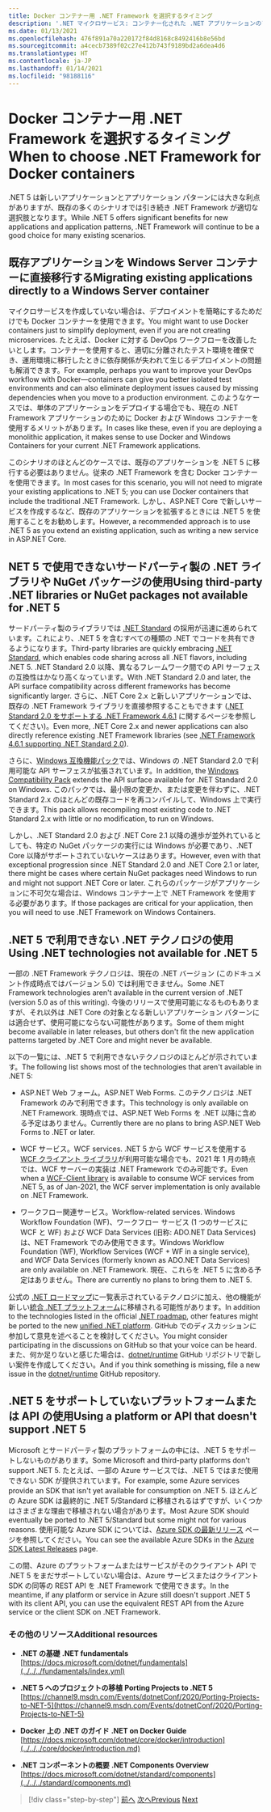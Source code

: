 ```yaml
---
title: Docker コンテナー用 .NET Framework を選択するタイミング
description: '.NET マイクロサービス: コンテナー化された .NET アプリケーションのアーキテクチャ | Docker コンテナー用 .NET Framework を選択するタイミング'
ms.date: 01/13/2021
ms.openlocfilehash: 476f891a70a220172f84d8168c8492416b8e56bd
ms.sourcegitcommit: a4cecb7389f02c27e412b743f9189bd2a6dea4d6
ms.translationtype: HT
ms.contentlocale: ja-JP
ms.lasthandoff: 01/14/2021
ms.locfileid: "98188116"
---
```

# <a name="when-to-choose-net-framework-for-docker-containers"></a><span data-ttu-id="2a908-103">Docker コンテナー用 .NET Framework を選択するタイミング</span><span class="sxs-lookup"><span data-stu-id="2a908-103">When to choose .NET Framework for Docker containers</span></span>

<span data-ttu-id="2a908-104">.NET 5 は新しいアプリケーションとアプリケーション パターンには大きな利点がありますが、既存の多くのシナリオでは引き続き .NET Framework が適切な選択肢となります。</span><span class="sxs-lookup"><span data-stu-id="2a908-104">While .NET 5 offers significant benefits for new applications and application patterns, .NET Framework will continue to be a good choice for many existing scenarios.</span></span>

## <a name="migrating-existing-applications-directly-to-a-windows-server-container"></a><span data-ttu-id="2a908-105">既存アプリケーションを Windows Server コンテナーに直接移行する</span><span class="sxs-lookup"><span data-stu-id="2a908-105">Migrating existing applications directly to a Windows Server container</span></span>

<span data-ttu-id="2a908-106">マイクロサービスを作成していない場合は、デプロイメントを簡略にするためだけでも Docker コンテナーを使用できます。</span><span class="sxs-lookup"><span data-stu-id="2a908-106">You might want to use Docker containers just to simplify deployment, even if you are not creating microservices.</span></span> <span data-ttu-id="2a908-107">たとえば、Docker に対する DevOps ワークフローを改善したいとします。コンテナーを使用すると、適切に分離されたテスト環境を確保でき、運用環境に移行したときに依存関係が失われて生じるデプロイメントの問題も解消できます。</span><span class="sxs-lookup"><span data-stu-id="2a908-107">For example, perhaps you want to improve your DevOps workflow with Docker—containers can give you better isolated test environments and can also eliminate deployment issues caused by missing dependencies when you move to a production environment.</span></span> <span data-ttu-id="2a908-108">このようなケースでは、単体のアプリケーションをデプロイする場合でも、現在の .NET Framework アプリケーションのために Docker および Windows コンテナーを使用するメリットがあります。</span><span class="sxs-lookup"><span data-stu-id="2a908-108">In cases like these, even if you are deploying a monolithic application, it makes sense to use Docker and Windows Containers for your current .NET Framework applications.</span></span>

<span data-ttu-id="2a908-109">このシナリオのほとんどのケースでは、既存のアプリケーションを .NET 5 に移行する必要はありません。従来の .NET Framework を含む Docker コンテナーを使用できます。</span><span class="sxs-lookup"><span data-stu-id="2a908-109">In most cases for this scenario, you will not need to migrate your existing applications to .NET 5; you can use Docker containers that include the traditional .NET Framework.</span></span> <span data-ttu-id="2a908-110">しかし、ASP.NET Core で新しいサービスを作成するなど、既存のアプリケーションを拡張するときには .NET 5 を使用することをお勧めします。</span><span class="sxs-lookup"><span data-stu-id="2a908-110">However, a recommended approach is to use .NET 5 as you extend an existing application, such as writing a new service in ASP.NET Core.</span></span>

## <a name="using-third-party-net-libraries-or-nuget-packages-not-available-for-net-5"></a><span data-ttu-id="2a908-111">NET 5 で使用できないサードパーティ製の .NET ライブラリや NuGet パッケージの使用</span><span class="sxs-lookup"><span data-stu-id="2a908-111">Using third-party .NET libraries or NuGet packages not available for .NET 5</span></span>

<span data-ttu-id="2a908-112">サードパーティ製のライブラリでは [.NET Standard](../../../standard/net-standard.md) の採用が迅速に進められています。これにより、.NET 5 を含むすべての種類の .NET でコードを共有できるようになります。</span><span class="sxs-lookup"><span data-stu-id="2a908-112">Third-party libraries are quickly embracing [.NET Standard](../../../standard/net-standard.md), which enables code sharing across all .NET flavors, including .NET 5.</span></span> <span data-ttu-id="2a908-113">.NET Standard 2.0 以降、異なるフレームワーク間での API サーフェスの互換性はかなり高くなっています。</span><span class="sxs-lookup"><span data-stu-id="2a908-113">With .NET Standard 2.0 and later, the API surface compatibility across different frameworks has become significantly larger.</span></span> <span data-ttu-id="2a908-114">さらに、.NET Core 2.x と新しいアプリケーションでは、既存の .NET Framework ライブラリを直接参照することもできます ([.NET Standard 2.0 をサポートする .NET Framework 4.6.1](https://github.com/dotnet/standard/blob/master/docs/planning/netstandard-2.0/README.md#net-framework-461-supporting-net-standard-20) に関するページを参照してください)。</span><span class="sxs-lookup"><span data-stu-id="2a908-114">Even more, .NET Core 2.x and newer applications can also directly reference existing .NET Framework libraries (see [.NET Framework 4.6.1 supporting .NET Standard 2.0](https://github.com/dotnet/standard/blob/master/docs/planning/netstandard-2.0/README.md#net-framework-461-supporting-net-standard-20)).</span></span>

<span data-ttu-id="2a908-115">さらに、[Windows 互換機能パック](../../../core/porting/windows-compat-pack.md)では、Windows の .NET Standard 2.0 で利用可能な API サーフェスが拡張されています。</span><span class="sxs-lookup"><span data-stu-id="2a908-115">In addition, the [Windows Compatibility Pack](../../../core/porting/windows-compat-pack.md) extends the API surface available for .NET Standard 2.0 on Windows.</span></span> <span data-ttu-id="2a908-116">このパックでは、最小限の変更か、または変更を伴わずに、.NET Standard 2.x のほとんどの既存コードを再コンパイルして、Windows 上で実行できます。</span><span class="sxs-lookup"><span data-stu-id="2a908-116">This pack allows recompiling most existing code to .NET Standard 2.x with little or no modification, to run on Windows.</span></span>

<span data-ttu-id="2a908-117">しかし、.NET Standard 2.0 および .NET Core 2.1 以降の進歩が並外れているとしても、特定の NuGet パッケージの実行には Windows が必要であり、.NET Core 以降がサポートされていないケースはあります。</span><span class="sxs-lookup"><span data-stu-id="2a908-117">However, even with that exceptional progression since .NET Standard 2.0 and .NET Core 2.1 or later, there might be cases where certain NuGet packages need Windows to run and might not support .NET Core or later.</span></span> <span data-ttu-id="2a908-118">これらのパッケージがアプリケーションに不可欠な場合は、Windows コンテナー上で .NET Framework を使用する必要があります。</span><span class="sxs-lookup"><span data-stu-id="2a908-118">If those packages are critical for your application, then you will need to use .NET Framework on Windows Containers.</span></span>

## <a name="using-net-technologies-not-available-for-net-5"></a><span data-ttu-id="2a908-119">.NET 5 で利用できない .NET テクノロジの使用</span><span class="sxs-lookup"><span data-stu-id="2a908-119">Using .NET technologies not available for .NET 5</span></span>

<span data-ttu-id="2a908-120">一部の .NET Framework テクノロジは、現在の .NET バージョン (このドキュメント作成時点ではバージョン 5.0) では利用できません。</span><span class="sxs-lookup"><span data-stu-id="2a908-120">Some .NET Framework technologies aren't available in the current version of .NET (version 5.0 as of this writing).</span></span> <span data-ttu-id="2a908-121">今後のリリースで使用可能になるものもありますが、それ以外は .NET Core の対象となる新しいアプリケーション パターンには適合せず、使用可能にならない可能性があります。</span><span class="sxs-lookup"><span data-stu-id="2a908-121">Some of them might become available in later releases, but others don't fit the new application patterns targeted by .NET Core and might never be available.</span></span>

<span data-ttu-id="2a908-122">以下の一覧には、.NET 5 で利用できないテクノロジのほとんどが示されています。</span><span class="sxs-lookup"><span data-stu-id="2a908-122">The following list shows most of the technologies that aren't available in .NET 5:</span></span>

- <span data-ttu-id="2a908-123">ASP.NET Web フォーム。</span><span class="sxs-lookup"><span data-stu-id="2a908-123">ASP.NET Web Forms.</span></span> <span data-ttu-id="2a908-124">このテクノロジは .NET Framework のみで利用できます。</span><span class="sxs-lookup"><span data-stu-id="2a908-124">This technology is only available on .NET Framework.</span></span> <span data-ttu-id="2a908-125">現時点では、ASP.NET Web Forms を .NET 以降に含める予定はありません。</span><span class="sxs-lookup"><span data-stu-id="2a908-125">Currently there are no plans to bring ASP.NET Web Forms to .NET  or later.</span></span>

- <span data-ttu-id="2a908-126">WCF サービス。</span><span class="sxs-lookup"><span data-stu-id="2a908-126">WCF services.</span></span> <span data-ttu-id="2a908-127">.NET 5 から WCF サービスを使用する [WCF クライアント ライブラリ](https://github.com/dotnet/wcf)が利用可能な場合でも、2021 年 1 月の時点では、WCF サーバーの実装は .NET Framework でのみ可能です。</span><span class="sxs-lookup"><span data-stu-id="2a908-127">Even when a [WCF-Client library](https://github.com/dotnet/wcf) is available to consume WCF services from .NET 5, as of Jan-2021, the WCF server implementation is only available on .NET Framework.</span></span>

- <span data-ttu-id="2a908-128">ワークフロー関連サービス。</span><span class="sxs-lookup"><span data-stu-id="2a908-128">Workflow-related services.</span></span> <span data-ttu-id="2a908-129">Windows Workflow Foundation (WF)、ワークフロー サービス (1 つのサービスに WCF と WF) および WCF Data Services (旧称: ADO.NET Data Services) は、NET Framework でのみ使用できます。</span><span class="sxs-lookup"><span data-stu-id="2a908-129">Windows Workflow Foundation (WF), Workflow Services (WCF + WF in a single service), and WCF Data Services (formerly known as ADO.NET Data Services) are only available on .NET Framework.</span></span> <span data-ttu-id="2a908-130">現在、これらを .NET 5 に含める予定はありません。</span><span class="sxs-lookup"><span data-stu-id="2a908-130">There are currently no plans to bring them to .NET 5.</span></span>

<span data-ttu-id="2a908-131">公式の [.NET ロードマップ](https://github.com/dotnet/core/blob/master/roadmap.md)に一覧表示されているテクノロジに加え、他の機能が新しい[統合 .NET プラットフォーム](https://devblogs.microsoft.com/dotnet/introducing-net-5/)に移植される可能性があります。</span><span class="sxs-lookup"><span data-stu-id="2a908-131">In addition to the technologies listed in the official [.NET roadmap](https://github.com/dotnet/core/blob/master/roadmap.md), other features might be ported to the new [unified .NET platform](https://devblogs.microsoft.com/dotnet/introducing-net-5/).</span></span> <span data-ttu-id="2a908-132">GitHub でのディスカッションに参加して意見を述べることを検討してください。</span><span class="sxs-lookup"><span data-stu-id="2a908-132">You might consider participating in the discussions on GitHub so that your voice can be heard.</span></span> <span data-ttu-id="2a908-133">また、何か足りないと感じた場合は、[dotnet/runtime](https://github.com/dotnet/runtime/issues/new) GitHub リポジトリで新しい案件を作成してください。</span><span class="sxs-lookup"><span data-stu-id="2a908-133">And if you think something is missing, file a new issue in the [dotnet/runtime](https://github.com/dotnet/runtime/issues/new) GitHub repository.</span></span>

## <a name="using-a-platform-or-api-that-doesnt-support-net-5"></a><span data-ttu-id="2a908-134">.NET 5 をサポートしていないプラットフォームまたは API の使用</span><span class="sxs-lookup"><span data-stu-id="2a908-134">Using a platform or API that doesn't support .NET 5</span></span>

<span data-ttu-id="2a908-135">Microsoft とサードパーティ製のプラットフォームの中には、.NET 5 をサポートしないものがあります。</span><span class="sxs-lookup"><span data-stu-id="2a908-135">Some Microsoft and third-party platforms don't support .NET 5.</span></span> <span data-ttu-id="2a908-136">たとえば、一部の Azure サービスでは、.NET 5 ではまだ使用できない SDK が提供されています。</span><span class="sxs-lookup"><span data-stu-id="2a908-136">For example, some Azure services provide an SDK that isn't yet available for consumption on .NET 5.</span></span> <span data-ttu-id="2a908-137">ほとんどの Azure SDK は最終的に .NET 5/Standard に移植されるはずですが、いくつかはさまざまな理由で移植されない場合があります。</span><span class="sxs-lookup"><span data-stu-id="2a908-137">Most Azure SDK should eventually be ported to .NET 5/Standard but some might not for various reasons.</span></span> <span data-ttu-id="2a908-138">使用可能な Azure SDK については、[Azure SDK の最新リリース](https://azure.github.io/azure-sdk/releases/latest/index.html) ページを参照してください。</span><span class="sxs-lookup"><span data-stu-id="2a908-138">You can see the available Azure SDKs in the [Azure SDK Latest Releases](https://azure.github.io/azure-sdk/releases/latest/index.html) page.</span></span>

<span data-ttu-id="2a908-139">この間、Azure のプラットフォームまたはサービスがそのクライアント API で .NET 5 をまだサポートしていない場合は、Azure サービスまたはクライアント SDK の同等の REST API を .NET Framework で使用できます。</span><span class="sxs-lookup"><span data-stu-id="2a908-139">In the meantime, if any platform or service in Azure still doesn't support .NET 5 with its client API, you can use the equivalent REST API from the Azure service or the client SDK on .NET Framework.</span></span>

### <a name="additional-resources"></a><span data-ttu-id="2a908-140">その他のリソース</span><span class="sxs-lookup"><span data-stu-id="2a908-140">Additional resources</span></span>

- <span data-ttu-id="2a908-141">**.NET の基礎** </span><span class="sxs-lookup"><span data-stu-id="2a908-141">**.NET fundamentals** </span></span>\
  [https://docs.microsoft.com/dotnet/fundamentals](../../../fundamentals/index.yml)

- <span data-ttu-id="2a908-142">**.NET 5 へのプロジェクトの移植** </span><span class="sxs-lookup"><span data-stu-id="2a908-142">**Porting Projects to .NET 5** </span></span>\
  [https://channel9.msdn.com/Events/dotnetConf/2020/Porting-Projects-to-NET-5](https://channel9.msdn.com/Events/dotnetConf/2020/Porting-Projects-to-NET-5)

- <span data-ttu-id="2a908-143">**Docker 上の .NET のガイド** </span><span class="sxs-lookup"><span data-stu-id="2a908-143">**.NET on Docker Guide** </span></span>\
  [https://docs.microsoft.com/dotnet/core/docker/introduction](../../../core/docker/introduction.md)

- <span data-ttu-id="2a908-144">**.NET コンポーネントの概要** </span><span class="sxs-lookup"><span data-stu-id="2a908-144">**.NET Components Overview** </span></span>\
  [https://docs.microsoft.com/dotnet/standard/components](../../../standard/components.md)

>[!div class="step-by-step"]
><span data-ttu-id="2a908-145">[前へ](net-core-container-scenarios.md)
>[次へ](container-framework-choice-factors.md)</span><span class="sxs-lookup"><span data-stu-id="2a908-145">[Previous](net-core-container-scenarios.md)
[Next](container-framework-choice-factors.md)</span></span>
